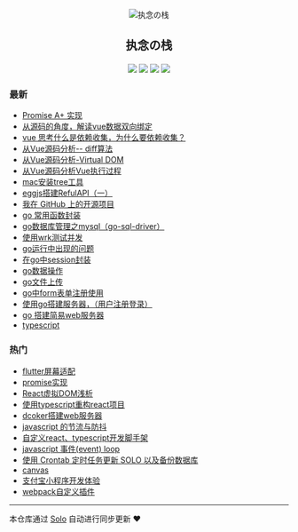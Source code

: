 <p align="center"><img alt="执念の栈" src="https://static.b3log.org/images/brand/solo-32.png"></p><h2 align="center">
执念の栈
</h2>

<h4 align="center"></h4>
<p align="center"><a title="执念の栈" target="_blank" href="https://github.com/gmw-zjw/solo-blog"><img src="https://img.shields.io/github/last-commit/gmw-zjw/solo-blog.svg?style=flat-square&color=FF9900"></a>
<a title="GitHub repo size in bytes" target="_blank" href="https://github.com/gmw-zjw/solo-blog"><img src="https://img.shields.io/github/repo-size/gmw-zjw/solo-blog.svg?style=flat-square"></a>
<a title="Solo Version" target="_blank" href="https://github.com/b3log/solo/releases"><img src="https://img.shields.io/badge/solo-3.6.4-f1e05a.svg?style=flat-square&color=blueviolet"></a>
<a title="Hits" target="_blank" href="https://github.com/b3log/hits"><img src="https://hits.b3log.org/gmw-zjw/solo-blog.svg"></a></p>

### 最新

* [Promise A+ 实现](https://www.gaomingwei.xyz/articles/2019/10/16/1571221674517.html)
* [从源码的角度，解读vue数据双向绑定](https://www.gaomingwei.xyz/articles/2019/10/16/1571200477684.html)
* [vue 思考什么是依赖收集，为什么要依赖收集？](https://www.gaomingwei.xyz/articles/2019/10/15/1571125063642.html)
* [从Vue源码分析-- diff算法](https://www.gaomingwei.xyz/articles/2019/10/14/1571067667679.html)
* [从Vue源码分析-Virtual DOM](https://www.gaomingwei.xyz/articles/2019/10/14/1571059427456.html)
* [从Vue源码分析Vue执行过程](https://www.gaomingwei.xyz/articles/2019/10/14/1571053930668.html)
* [mac安装tree工具](https://www.gaomingwei.xyz/articles/2019/10/14/1571046032883.html)
* [eggjs搭建RefulAPI（一）](https://www.gaomingwei.xyz/articles/2019/10/14/1571044021347.html)
* [我在 GitHub 上的开源项目](https://www.gaomingwei.xyz/my-github-repos)
* [go 常用函数封装](https://www.gaomingwei.xyz/articles/2019/09/29/1569741114295.html)
* [go数据库管理之mysql（go-sql-driver）](https://www.gaomingwei.xyz/articles/2019/09/14/1568443690704.html)
* [使用wrk测试并发](https://www.gaomingwei.xyz/articles/2019/09/12/1568281222471.html)
* [go运行中出现的问题](https://www.gaomingwei.xyz/articles/2019/09/11/1568172633651.html)
* [在go中session封装](https://www.gaomingwei.xyz/articles/2019/09/10/1568096211219.html)
* [go数据操作](https://www.gaomingwei.xyz/articles/2019/09/10/1568080043069.html)
* [go文件上传](https://www.gaomingwei.xyz/articles/2019/09/09/1568023243046.html)
* [go中form表单注册使用](https://www.gaomingwei.xyz/articles/2019/09/09/1568018508253.html)
* [使用go搭建服务器，（用户注册登录）](https://www.gaomingwei.xyz/articles/2019/09/09/1568007563657.html)
* [go 搭建简易web服务器](https://www.gaomingwei.xyz/articles/2019/09/08/1567936332789.html)
* [typescript](https://www.gaomingwei.xyz/articles/2019/09/06/1567749894265.html)

### 热门

* [flutter屏幕适配](https://www.gaomingwei.xyz/articles/2019/09/03/1567504815365.html)
* [promise实现](https://www.gaomingwei.xyz/articles/2019/09/03/1567518633573.html)
* [React虚拟DOM浅析](https://www.gaomingwei.xyz/articles/2019/09/03/1567510445198.html)
* [使用typescript重构react项目](https://www.gaomingwei.xyz/articles/2019/09/05/1567667567816.html)
* [dcoker搭建web服务器](https://www.gaomingwei.xyz/articles/2019/09/03/1567505819698.html)
* [javascript 的节流与防抖](https://www.gaomingwei.xyz/articles/2019/09/03/1567519662462.html)
* [自定义react、typescript开发脚手架](https://www.gaomingwei.xyz/articles/2019/09/04/1567569136582.html)
* [javascript 事件(event) loop](https://www.gaomingwei.xyz/articles/2019/09/03/1567510913841.html)
* [使用 Crontab 定时任务更新 SOLO 以及备份数据库](https://www.gaomingwei.xyz/articles/2019/09/03/1567521826980.html)
* [canvas](https://www.gaomingwei.xyz/articles/2019/09/04/1567551059666.html)
* [支付宝小程序开发体验](https://www.gaomingwei.xyz/articles/2019/09/06/1567730061624.html)
* [webpack自定义插件](https://www.gaomingwei.xyz/articles/2019/09/05/1567650662190.html)



---

本仓库通过 [Solo](https://github.com/b3log/solo) 自动进行同步更新 ❤️ 